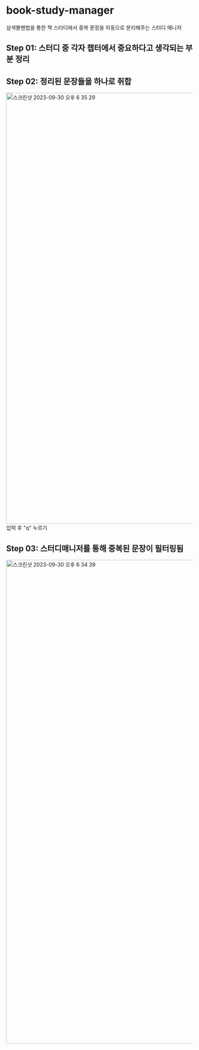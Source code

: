 # book-study-manager
삼색볼펜법을 통한 책 스터디에서 중복 문장을 자동으로 분리해주는 스터디 매니저

## Step 01: 스터디 중 각자 챕터에서 중요하다고 생각되는 부분 정리
## Step 02: 정리된 문장들을 하나로 취합
<img width="1160" alt="스크린샷 2023-09-30 오후 6 35 29" src="https://github.com/Gopistol/book-study-manager/assets/104254012/8f5c1ac7-ae28-4f07-b856-206ac7d18f73">
입력 후 "q" 누르기

## Step 03: 스터디매니저를 통해 중복된 문장이 필터링됨

<img width="1302" alt="스크린샷 2023-09-30 오후 6 34 39" src="https://github.com/Gopistol/book-study-manager/assets/104254012/bfd31007-b6e0-44ec-82c2-498ca00d8b55">
